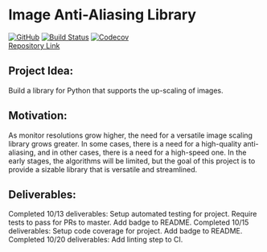 # Image Anti-Aliasing Library
[![GitHub](https://img.shields.io/github/license/shengtanmao/image-anti-aliasing)](http://www.gnu.org/licenses/gpl-3.0.en.html)
[![Build Status](https://travis-ci.org/shengtanmao/image-anti-aliasing.svg?branch=master)](https://travis-ci.org/shengtanmao/image-anti-aliasing)
[![Codecov](https://img.shields.io/codecov/c/gh/shengtanmao/image-anti-aliasing)](https://codecov.io/gh/shengtanmao/image-anti-aliasing)\
[Repository Link](https://github.com/shengtanmao/image-anti-aliasing) 

## Project Idea: 
Build a library for Python that supports the up-scaling of images.

## Motivation:
As monitor resolutions grow higher, the need for a versatile image scaling library grows greater.
In some cases, there is a need for a high-quality anti-aliasing, and in other cases, there is a need for a high-speed one.
In the early stages, the algorithms will be limited, but the goal of this project is to provide a sizable library that is versatile and streamlined.

## Deliverables:
Completed 10/13 deliverables: Setup automated testing for project. Require tests to pass for PRs to master. Add badge to README.
Completed 10/15 deliverables: Setup code coverage for project. Add badge to README.
Completed 10/20 deliverables: Add linting step to CI.
